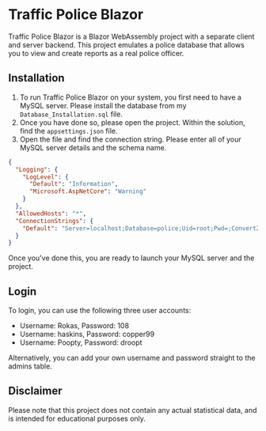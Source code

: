 # Traffic Police Blazor

Traffic Police Blazor is a Blazor WebAssembly project with a separate client and server backend. This project emulates a police database that allows you to view and create reports as a real police officer.

## Installation

1. To run Traffic Police Blazor on your system, you first need to have a MySQL server. Please install the database from my `Database_Installation.sql` file.
2. Once you have done so, please open the project. Within the solution, find the `appsettings.json` file.
3. Open the file and find the connection string. Please enter all of your MySQL server details and the schema name.

```json
{
  "Logging": {
    "LogLevel": {
      "Default": "Information",
      "Microsoft.AspNetCore": "Warning"
    }
  },
  "AllowedHosts": "*",
  "ConnectionStrings": {
    "Default": "Server=localhost;Database=police;Uid=root;Pwd=;ConvertZeroDateTime=True"
  }
}
```
Once you've done this, you are ready to launch your MySQL server and the project.

## Login

To login, you can use the following three user accounts:

- Username: Rokas, Password: 108
- Username: haskins, Password: copper99
- Username: Poopty, Password: droopt

Alternatively, you can add your own username and password straight to the admins table.

## Disclaimer

Please note that this project does not contain any actual statistical data, and is intended for educational purposes only. 

